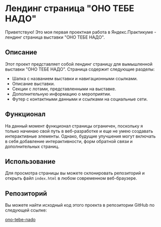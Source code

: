 # Лендинг страница "ОНО ТЕБЕ НАДО"

Приветствую! Это моя первая проектная работа в Яндекс.Практикуме - лендинг страница выставки "ОНО ТЕБЕ НАДО".

## Описание

Этот проект представляет собой лендинг страницу для вымышленной выставки "ОНО ТЕБЕ НАДО". Страница содержит следующие разделы:

- Шапка с названием выставки и навигационными ссылками.
- Описание выставки.
- Секции с лотами, представленными на выставке.
- Дополнительную информацию о мероприятии.
- Футер с контактными данными и ссылками на социальные сети.

## Функционал

На данный момент функционал страницы ограничен, поскольку я только начинаю свой путь в веб-разработке и еще не умею создавать интерактивные элементы. Однако, будущие улучшения могут включать в себя добавление интерактивности, форм обратной связи и дополнительных страниц.

## Использование

Для просмотра страницы вы можете склонировать репозиторий и открыть файл `index.html` в любом современном веб-браузере.

## Репозиторий

Вы можете найти исходный код этого проекта в репозитории GitHub по следующей ссылке:

[ono-tebe-nado](git@github.com:Alekberov95/ono-tebe-nado.git)